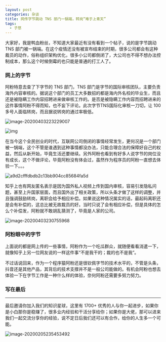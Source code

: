 ```yaml
---
layout: post
categories: 杂谈
title: 网传字节跳动 TNS 部门一锅端，转岗“难于上青天”
tags:
  - 子悠
---
```


大家好，我是鸭血粉丝，不知道大家最近有没有看到一个帖子，说的是字节跳动 TNS 部门被一锅端。在这个疫情还没有被宣布结束的时期，很多公司都会有这种裁员的动作，俗称组织架构优化，很多小公司都倒闭了，大公司也不得不想办法控制成本，那么这个时候倒霉的也只能是普通的打工人了。

<!--more-->

### 网上的字节

阿粉特意去查了下字节的 TNS 部门，TNS 部门是字节的国际审核团队，主要负责海外内容审核的。据说这个部门的员工大多数招的都是海内外名校的毕业生，而且还是被隐瞒工作内容招聘进来做审核工作的。是否是被隐瞒工作内容而招聘进来的这件事情阿粉不得而知，也不妄下评论。此次字节TNS国际化审核一刀切，让 100 多号人面临转岗，而且据说转岗的通过率极低。

![image-20200403223229007](http://www.justdojava.com/assets/images/2019/java/image_ziyou/2020040301.png)



![img](http://www.justdojava.com/assets/images/2019/java/image_ziyou/2020040302.jpeg)

在当今这个全民创业的时代，互联网公司倒闭的事情经常发生，更何况是一个部门被一锅端，这个不管是谁遇到这种事情都没办法，只能合理合法的保障好自己的权益，然后从新开始，毕竟生活还要继续。另外阿粉也看到有好多人说字节的岗位没有成长，这个不做评论，毕竟阿粉没有体会过，虽然作为程序员的阿粉一直想去体验一下。。。

![a9d2cfffdbdb2c13bb904cc85684fa5d](http://www.justdojava.com/assets/images/2019/java/image_ziyou/2020040303.gif)

知乎上也有网友匿名表示是因为国外私人视频上传到国内审核，容易引发隐私问题，甚至上升国家层面，而且国外出了相关政策，所以头条才做了这样的调整，并且强调鼓励转岗，离职会给予相应补偿。如果说这种情况属实的话，最起码离职还是会有补偿的，这总比被无故裁员的好。当时只说了会有相应补偿，但是具体的怎么个补偿发，阿粉就不敢胡乱猜测了，毕竟是人家的公司。

![image-20200403230755968](http://www.justdojava.com/assets/images/2019/java/image_ziyou/2020040304.png)

### 阿粉眼中的字节

上面说的都是网上传的一些事情，阿粉作为一个吃瓜群众，就随便看看消遣一下，就像知乎上另一位网友说的一样这件事“不是我干的；裁的也不是我”。

不过话说回来，作为一个程序猿阿粉还是很钦佩字节的技术水平的，不管是头条，抖音还是其他产品，其背后的技术支撑并不是一般公司能做的。有机会阿粉也想去体验一下在字节工作是一种什么样的体验，奈何阿粉还需要多努力努力。

### 写在最后

---

最后邀请你加入我们的知识星球，这里有 1700+ 优秀的人与你一起进步，如果你是小白那你是稳赚了，很多业内经验和干活分享给你；如果你是大佬，那可以进来我们一起交流分享你的经验，说不定日后我们还可以有合作，给你的人生多一个可能。

![image-20200205235453492](http://www.justdojava.com/assets/images/2019/java/image_ziyou/子悠-知识星球.png)

